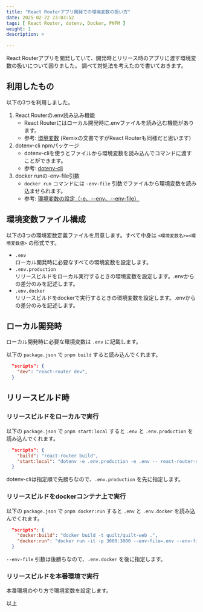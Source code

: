 ```yaml
---
title: "React Routerアプリ開発での環境変数の扱い方"
date: 2025-02-22 23:03:52
tags: [ React Router, dotenv, Docker, PNPM ]
weight: 1
description: >
  
---
```


React Routerアプリを開発していて、開発時とリリース時のアプリに渡す環境変数の扱いについて困りました。
調べて対処法を考えたので書いておきます。

## 利用したもの

以下の3つを利用しました。

  1. React Routerの.env読み込み機能
     - React Routerにはローカル開発時に.envファイルを読み込む機能があります。
     - 参考: [環境変数](https://remix-docs-ja.techtalk.jp/guides/envvars) (Remixの文書ですがReact Routerも同様だと思います)
  2. dotenv-cli npmパッケージ
     - dotenv-cliを使うとファイルから環境変数を読み込んでコマンドに渡すことができます。
     - 参考: [dotenv-cli](https://www.npmjs.com/package/dotenv-cli)
  3. docker runの-env-file引数
     - `docker run` コマンドには `-env-file` 引数でファイルから環境変数を読み込ませられます。
     - 参考: [環境変数の設定（-e、--env、--env-file）](https://docs.docker.jp/engine/reference/commandline/run.html#e-env-env-file)

## 環境変数ファイル構成

以下の3つの環境変数定義ファイルを用意します。すべて中身は `<環境変数名>=<環境変数値>` の形式です。

  - `.env` <br>
    ローカル開発時に必要なすべての環境変数を設定します。
  - `.env.production` <br>
    リリースビルドをローカル実行するときの環境変数を設定します。.envからの差分のみを記述します。
  - `.env.docker` <br>
    リリースビルドをdockerで実行するときの環境変数を設定します。.envからの差分のみを記述します。

## ローカル開発時

ローカル開発時に必要な環境変数は `.env` に記載します。

以下の `package.json` で `pnpm build` すると読み込んでくれます。

```json
  "scripts": {
    "dev": "react-router dev",
  }
```

## リリースビルド時

### リリースビルドをローカルで実行

以下の `package.json` で `pnpm start:local` すると `.env` と `.env.production` を読み込んでくれます。

```json
  "scripts": {
    "build": "react-router build",
    "start:local": "dotenv -e .env.production -e .env -- react-router-serve ./build/server/index.js",
  }
```

dotenv-cliは指定順で先勝ちなので、`.env.production` を先に指定します。

### リリースビルドをdockerコンテナ上で実行

以下の `package.json` で `pnpm docker:run` すると `.env` と `.env.docker` を読み込んでくれます。

```json
  "scripts": {
    "docker:build": "docker build -t quilt/quilt-web .",
    "docker:run": "docker run -it -p 3000:3000 --env-file=.env --env-file=.env.docker quilt/quilt-web",
  }
```

`--env-file` 引数は後勝ちなので、`.env.docker` を後に指定します。

### リリースビルドを本番環境で実行

本番環境のやり方で環境変数を設定します。

以上

